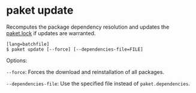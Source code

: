 paket update
============

Recomputes the package dependency resolution and updates the [paket.lock](lock_file.html) if updates are warranted.

    [lang=batchfile]
    $ paket update [--force] [--dependencies-file=FILE]

Options:

  `--force`:  Forces the download and reinstallation of all packages.

  `--dependencies-file`:  Use the specified file instead of `paket.dependencies`.

